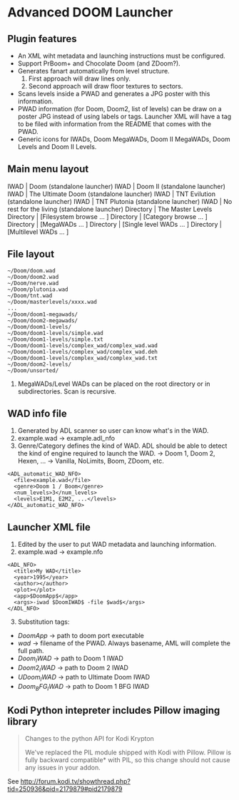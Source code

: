 # Advanced DOOM Launcher #

## Plugin features ##

 * An XML wiht metadata and launching instructions must be configured.
 * Support PrBoom+ and Chocolate Doom (and ZDoom?).
 * Generates fanart automatically from level structure.
   1) First approach will draw lines only.
   2) Second approach will draw floor textures to sectors.
 * Scans levels inside a PWAD and generates a JPG poster with this information.
 * PWAD information (for Doom, Doom2, list of levels) can be draw on a poster JPG instead of 
   using labels or tags. Launcher XML will have a <plot> tag to be filed with information from the
   README that comes with the PWAD.
 * Generic icons for IWADs, Doom MegaWADs, Doom II MegaWADs, Doom Levels and Doom II Levels.

## Main menu layout ##

IWAD      | Doom (standalone launcher)
IWAD      | Doom II (standalone launcher)
IWAD      | The Ultimate Doom (standalone launcher)
IWAD      | TNT Evilution (standalone launcher)
IWAD      | TNT Plutonia (standalone launcher)
IWAD      | No rest for the living (standalone launcher)
Directory | The Master Levels
Directory | [Filesystem browse ... ]
Directory | [Category browse ... ]
Directory | [MegaWADs ... ]
Directory | [Single level WADs ... ]
Directory | [Multilevel WADs ... ]

## File layout ##

```
~/Doom/doom.wad
~/Doom/doom2.wad
~/Doom/nerve.wad
~/Doom/plutonia.wad
~/Doom/tnt.wad
~/Doom/masterlevels/xxxx.wad
...
~/Doom/doom1-megawads/
~/Doom/doom2-megawads/
~/Doom/doom1-levels/
~/Doom/doom1-levels/simple.wad
~/Doom/doom1-levels/simple.txt
~/Doom/doom1-levels/complex_wad/complex_wad.wad
~/Doom/doom1-levels/complex_wad/complex_wad.deh
~/Doom/doom1-levels/complex_wad/complex_wad.txt
~/Doom/doom2-levels/
~/Doom/unsorted/
```

 1) MegaWADs/Level WADs can be placed on the root directory or in subdirectories. Scan is
    recursive.

## WAD info file ##
 
 1) Generated by ADL scanner so user can know what's in the WAD.
 2) example.wad -> example.adl_nfo
 3) Genre/Category defines the kind of WAD. ADL should be able to detect the kind of engine required
    to launch the WAD.
    <game>   -> Doom 1, Doom 2, Hexen, ...
    <engine> -> Vanilla, NoLimits, Boom, ZDoom, etc.

```
<ADL_automatic_WAD_NFO>
  <file>example.wad</file>
  <genre>Doom 1 / Boom</genre>
  <num_levels>3</num_levels>
  <levels>E1M1, E2M2, ...</levels>
</ADL_automatic_WAD_NFO>
```

## Launcher XML file ##

1) Edited by the user to put WAD metadata and launching information.
2) example.wad -> example.nfo

```
<ADL_NFO>
  <title>My WAD</title>
  <year>1995</year>
  <author></author>
  <plot></plot>
  <app>$DoomApp$</app>
  <args>-iwad $DoomIWAD$ -file $wad$</args>
</ADL_NFO>
```

 3) Substitution tags:
   * $DoomApp$       -> path to doom port executable
   * $wad$           -> filename of the PWAD. Always basename, AML will complete the full path.
   * $Doom_IWAD$     -> path to Doom 1 IWAD
   * $Doom2_IWAD$    -> path to Doom 2 IWAD
   * $UDoom_IWAD$    -> path to Ultimate Doom IWAD
   * $Doom_BFG_IWAD$ -> path to Doom 1 BFG IWAD

## Kodi Python intepreter includes Pillow imaging library ##

> Changes to the python API for Kodi Krypton
>
> We've replaced the PIL module shipped with Kodi with Pillow.
> Pillow is fully backward compatible* with PIL, so this change should not cause any issues in your addon.

See http://forum.kodi.tv/showthread.php?tid=250936&pid=2179879#pid2179879
